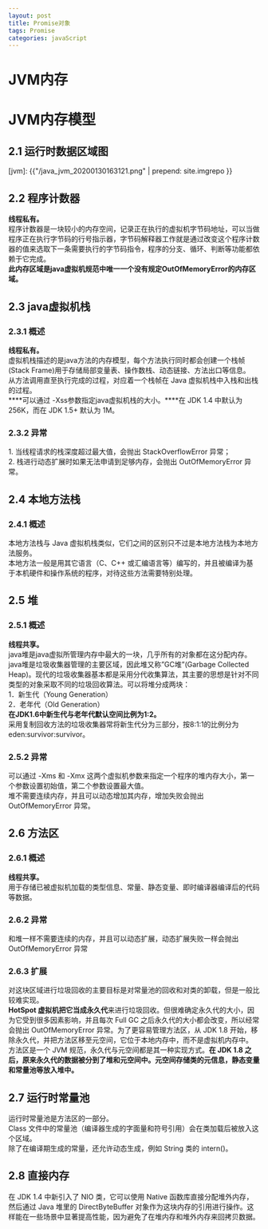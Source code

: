 ```yaml
---
layout: post
title: Promise对象
tags: Promise
categories: javaScript
---
```



# JVM内存

<a name="TsDsG"></a>
# JVM内存模型
<a name="jNw7s"></a>
## 2.1 运行时数据区域图

[jvm]: {{"/java_jvm_20200130163121.png" | prepend: site.imgrepo }}
<a name="AfBXu"></a>
## 2.2 程序计数器
****线程私有。****<br />程序计数器是一块较小的内存空间，记录正在执行的虚拟机字节码地址，可以当做程序正在执行字节码的行号指示器，字节码解释器工作就是通过改变这个程序计数器的值来选取下一条需要执行的字节码指令，程序的分支、循环、判断等功能都依赖于它完成。<br />****此内存区域是java虚拟机规范中唯一一个没有规定OutOfMemoryError的内存区域。****
<a name="f41e0"></a>
## 2.3 java虚拟机栈
<a name="8qMRr"></a>
### 2.3.1 概述
****线程私有。****<br />虚拟机栈描述的是java方法的内存模型，每个方法执行同时都会创建一个栈帧(Stack Frame)用于存储局部变量表、操作数栈、动态链接、方法出口等信息。<br />从方法调用直至执行完成的过程，对应着一个栈帧在 Java 虚拟机栈中入栈和出栈的过程。<br />****可以通过 -Xss参数指定java虚拟机栈的大小。****在 JDK 1.4 中默认为 256K，而在 JDK 1.5+ 默认为 1M。
<a name="iJlDa"></a>
### 2.3.2 异常
1. 当线程请求的栈深度超过最大值，会抛出 StackOverflowError 异常；<br />2. 栈进行动态扩展时如果无法申请到足够内存，会抛出 OutOfMemoryError 异常。
<a name="BZSMl"></a>
## 2.4 本地方法栈
<a name="sfLkQ"></a>
### 2.4.1 概述
本地方法栈与 Java 虚拟机栈类似，它们之间的区别只不过是本地方法栈为本地方法服务。<br />本地方法一般是用其它语言（C、C++ 或汇编语言等）编写的，并且被编译为基于本机硬件和操作系统的程序，对待这些方法需要特别处理。
<a name="Mpcig"></a>
## 2.5 堆
<a name="m3ef5"></a>
### 2.5.1 概述
****线程共享。****<br />java堆是java虚拟所管理内存中最大的一块，几乎所有的对象都在这分配内存。<br />java堆是垃圾收集器管理的主要区域，因此堆又称”GC堆”(Garbage Collected Heap)。现代的垃圾收集器基本都是采用分代收集算法，其主要的思想是针对不同类型的对象采取不同的垃圾回收算法。可以将堆分成两块：<br />1．新生代（Young Generation）<br />2．老年代（Old Generation）<br />****在JDK1.6中新生代与老年代默认空间比例为1:2。****<br />采用复制回收方法的垃圾收集器常将新生代分为三部分，按8:1:1的比例分为eden:survivor:survivor。
<a name="Wwflv"></a>
### 2.5.2 异常
可以通过 -Xms 和 -Xmx 这两个虚拟机参数来指定一个程序的堆内存大小，第一个参数设置初始值，第二个参数设置最大值。<br />堆不需要连续内存，并且可以动态增加其内存，增加失败会抛出 OutOfMemoryError 异常。
<a name="MvniY"></a>
## 2.6 方法区
<a name="07638"></a>
### 2.6.1 概述
****线程共享。****<br />用于存储已被虚拟机加载的类型信息、常量、静态变量、即时编译器编译后的代码等数据。
<a name="7pqbL"></a>
### 2.6.2 异常
和堆一样不需要连续的内存，并且可以动态扩展，动态扩展失败一样会抛出 OutOfMemoryError 异常
<a name="qutQ3"></a>
### 2.6.3 扩展
对这块区域进行垃圾回收的主要目标是对常量池的回收和对类的卸载，但是一般比较难实现。<br />****HotSpot ****虚拟机把它当成****永久代****来进行垃圾回收。但很难确定永久代的大小，因为它受到很多因素影响，并且每次 Full GC 之后永久代的大小都会改变，所以经常会抛出 OutOfMemoryError 异常。为了更容易管理方法区，从 JDK 1.8 开始，移除永久代，并把方法区移至元空间，它位于本地内存中，而不是虚拟机内存中。<br />方法区是一个 JVM 规范，永久代与元空间都是其一种实现方式。****在 JDK 1.8 之后，原来永久代的数据被分到了堆和元空间中。元空间存储类的元信息，静态变量和常量池等放入堆中。****
<a name="36bCX"></a>
## 2.7 运行时常量池
运行时常量池是方法区的一部分。<br />Class 文件中的常量池（编译器生成的字面量和符号引用）会在类加载后被放入这个区域。<br />除了在编译期生成的常量，还允许动态生成，例如 String 类的 intern()。
<a name="THK9E"></a>
## 2.8 直接内存
在 JDK 1.4 中新引入了 NIO 类，它可以使用 Native 函数库直接分配堆外内存，然后通过 Java 堆里的 DirectByteBuffer 对象作为这块内存的引用进行操作。这样能在一些场景中显著提高性能，因为避免了在堆内存和堆外内存来回拷贝数据。

